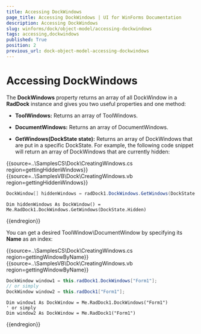 ```yaml
---
title: Accessing DockWindows
page_title: Accessing DockWindows | UI for WinForms Documentation
description: Accessing DockWindows
slug: winforms/dock/object-model/accessing-dockwindows
tags: accessing,dockwindows
published: True
position: 2
previous_url: dock-object-model-accessing-dockwindows
---
```


# Accessing DockWindows

The __DockWindows__ property returns an array of all DockWindow in a __RadDock__ instance and gives you two useful properties and one method:

* __ToolWindows:__ Returns an array of ToolWindows.

* __DocumentWindows:__ Returns an array of DocumentWindows.

* __GetWindows(DockState state):__ Returns an array of DockWindows that are put in a specific DockState. For example, the following code snippet will return an array of DockWindows that are currently hidden: 

{{source=..\SamplesCS\Dock\CreatingWindows.cs region=gettingHiddenWindows}} 
{{source=..\SamplesVB\Dock\CreatingWindows.vb region=gettingHiddenWindows}} 

````C#
DockWindow[] hiddenWindows = radDock1.DockWindows.GetWindows(DockState.Hidden);

````
````VB.NET
Dim hiddenWindows As DockWindow() = Me.RadDock1.DockWindows.GetWindows(DockState.Hidden)

````

{{endregion}} 
 
You can get a desired ToolWindow\DocumentWindow by specifying its __Name__ as an index:

{{source=..\SamplesCS\Dock\CreatingWindows.cs region=gettingWindowByName}} 
{{source=..\SamplesVB\Dock\CreatingWindows.vb region=gettingWindowByName}} 

````C#
DockWindow window1 = this.radDock1.DockWindows["Form1"];
// or simply
DockWindow window2 = this.radDock1["Form1"];

````
````VB.NET
Dim window1 As DockWindow = Me.RadDock1.DockWindows("Form1")
' or simply
Dim window2 As DockWindow = Me.RadDock1("Form1")

````

{{endregion}} 